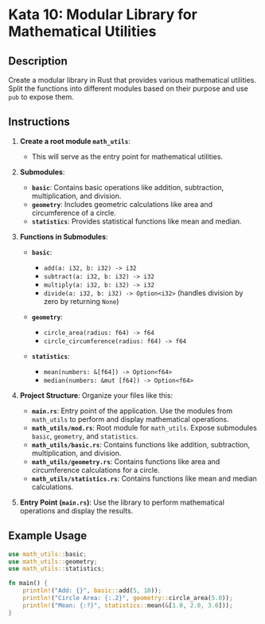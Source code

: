 # Kata 10: Modular Library for Mathematical Utilities

## Description
Create a modular library in Rust that provides various mathematical utilities. Split the functions into different modules based on their purpose and use `pub` to expose them.

## Instructions

1. **Create a root module `math_utils`**:
   - This will serve as the entry point for mathematical utilities.

2. **Submodules**:
   - **`basic`**: Contains basic operations like addition, subtraction, multiplication, and division.
   - **`geometry`**: Includes geometric calculations like area and circumference of a circle.
   - **`statistics`**: Provides statistical functions like mean and median.

3. **Functions in Submodules**:
   - **`basic`**:
     - `add(a: i32, b: i32) -> i32`
     - `subtract(a: i32, b: i32) -> i32`
     - `multiply(a: i32, b: i32) -> i32`
     - `divide(a: i32, b: i32) -> Option<i32>` (handles division by zero by returning `None`)

   - **`geometry`**:
     - `circle_area(radius: f64) -> f64`
     - `circle_circumference(radius: f64) -> f64`

   - **`statistics`**:
     - `mean(numbers: &[f64]) -> Option<f64>`
     - `median(numbers: &mut [f64]) -> Option<f64>`

4. **Project Structure**:
   Organize your files like this:
    - **`main.rs`**: Entry point of the application. Use the modules from `math_utils` to perform and display mathematical operations.
    - **`math_utils/mod.rs`**: Root module for `math_utils`. Expose submodules `basic`, `geometry`, and `statistics`.
    - **`math_utils/basic.rs`**: Contains functions like addition, subtraction, multiplication, and division.
    - **`math_utils/geometry.rs`**: Contains functions like area and circumference calculations for a circle.
    - **`math_utils/statistics.rs`**: Contains functions like mean and median calculations.

5. **Entry Point (`main.rs`)**:
Use the library to perform mathematical operations and display the results.

## Example Usage
```rust
use math_utils::basic;
use math_utils::geometry;
use math_utils::statistics;

fn main() {
    println!("Add: {}", basic::add(5, 10));
    println!("Circle Area: {:.2}", geometry::circle_area(5.0));
    println!("Mean: {:?}", statistics::mean(&[1.0, 2.0, 3.0]));
}